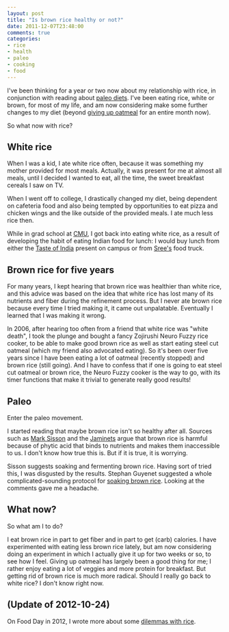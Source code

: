 ```yaml
---
layout: post
title: "Is brown rice healthy or not?"
date: 2011-12-07T23:48:00
comments: true
categories:
- rice
- health
- paleo
- cooking
- food
---
```

I've been thinking for a year or two now about my relationship with rice, in conjunction with reading about [paleo diets](/blog/2011/10/23/paleo-diet-experimentation/). I've been eating rice, white or brown, for most of my life, and am now considering make some further changes to my diet (beyond [giving up oatmeal](/blog/2011/11/03/one-of-these-breakfasts-is-not-paleo/) for an entire month now).

So what now with rice?

<!--more-->

## White rice

When I was a kid, I ate white rice often, because it was something my mother provided for most meals. Actually, it was present for me at almost all meals, until I decided I wanted to eat, all the time, the sweet breakfast cereals I saw on TV.

When I went off to college, I drastically changed my diet, being dependent on cafeteria food and also being tempted by opportunities to eat pizza and chicken wings and the like outside of the provided meals. I ate much less rice then.

While in grad school at [CMU](http://www.cmu.edu/), I got back into eating white rice, as a result of developing the habit of eating Indian food for lunch: I would buy lunch from either the [Taste of India](http://www.tasteofindiapittsburgh.com/) present on campus or from [Sree's](http://www.srees.com/) food truck.

## Brown rice for five years

For many years, I kept hearing that brown rice was healthier than white rice, and this advice was based on the idea that white rice has lost many of its nutrients and fiber during the refinement process. But I never ate brown rice because every time I tried making it, it came out unpalatable. Eventually I learned that I was making it wrong.

In 2006, after hearing too often from a friend that white rice was "white death", I took the plunge and bought a fancy Zojirushi Neuro Fuzzy rice cooker, to be able to make good brown rice as well as start eating steel cut oatmeal (which my friend also advocated eating). So it's been over five years since I have been eating a lot of oatmeal (recently stopped) and brown rice (still going). And I have to confess that if one is going to eat steel cut oatmeal or brown rice, the Neuro Fuzzy cooker is the way to go, with its timer functions that make it trivial to generate really good results!

## Paleo

Enter the paleo movement.

I started reading that maybe brown rice isn't so healthy after all.  Sources such as [Mark Sisson](http://www.marksdailyapple.com/is-rice-unhealthy/) and the [Jaminets](http://perfecthealthdiet.com/) argue that brown rice is harmful because of phytic acid that binds to nutrients and makes them inaccessible to us. I don't know how true this is. But if it is true, it is worrying.

Sisson suggests soaking and fermenting brown rice. Having sort of tried this, I was disgusted by the results. Stephan Guyenet suggested a whole complicated-sounding protocol for [soaking brown rice](http://wholehealthsource.blogspot.com/2009/04/new-way-to-soak-brown-rice.html). Looking at the comments gave me a headache.

## What now?

So what am I to do?

I eat brown rice in part to get fiber and in part to get (carb) calories. I have experimented with eating less brown rice lately, but am now considering doing an experiment in which I actually give it up for two weeks or so, to see how I feel. Giving up oatmeal has largely been a good thing for me; I rather enjoy eating a lot of veggies and more protein for breakfast. But getting rid of brown rice is much more radical.  Should I really go back to white rice?  I don't know right now.

## (Update of 2012-10-24)

On Food Day in 2012, I wrote more about some [dilemmas with rice](/blog/2012/10/24/reflections-on-food-day/).